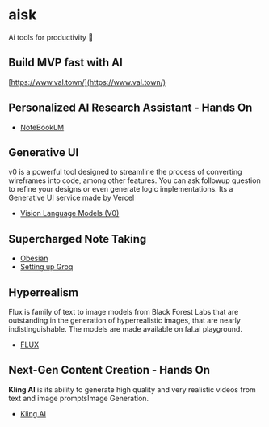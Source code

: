 # aisk
Ai tools for productivity 🚀
## Build MVP fast with AI
[https://www.val.town/](https://www.val.town/)

## Personalized AI Research Assistant - Hands On
- [NoteBookLM](https://notebooklm.google/)

## Generative UI
v0 is a powerful tool designed to streamline the process of converting wireframes into code, among other features. You can ask followup question to refine your designs or even generate logic implementations. Its a Generative UI service made by Vercel
- [Vision Language Models (V0)]()
  
## Supercharged Note Taking
- [Obesian](https://obsidian.md/)
- [Setting up Groq](https://groq.com/)

## Hyperrealism
Flux is family of text to image models from Black Forest Labs that are outstanding in the generation of hyperrealistic images, that are nearly indistinguishable. The models are made available on fal.ai playground.
- [FLUX](https://fal.ai/)

## Next-Gen Content Creation - Hands On
**Kling AI** is its ability to generate high quality and very realistic videos from text and image promptsImage Generation.
- [Kling AI](https://klingai.com/)
